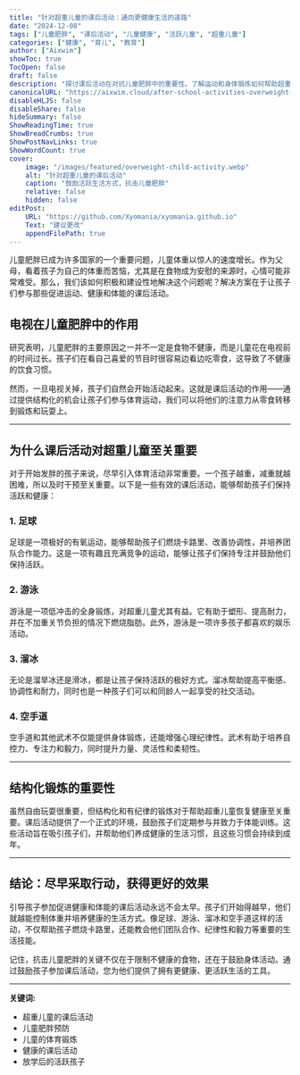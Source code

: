 ```yaml
---
title: "针对超重儿童的课后活动：通向更健康生活的道路"
date: "2024-12-08"
tags: ["儿童肥胖", "课后活动", "儿童健康", "活跃儿童", "超重儿童"]
categories: ["健康", "育儿", "教育"]
author: ["Aixwim"]
showToc: true
TocOpen: false
draft: false
description: "探讨课后活动在对抗儿童肥胖中的重要性。了解运动和身体锻炼如何帮助超重儿童保持活跃和健康。"
canonicalURL: "https://aixwim.cloud/after-school-activities-overweight-kids"
disableHLJS: false
disableShare: false
hideSummary: false
ShowReadingTime: true
ShowBreadCrumbs: true
ShowPostNavLinks: true
ShowWordCount: true
cover:
    image: "/images/featured/overweight-child-activity.webp"
    alt: "针对超重儿童的课后活动"
    caption: "鼓励活跃生活方式，抗击儿童肥胖"
    relative: false
    hidden: false
editPost:
    URL: "https://github.com/Xyomania/xyomania.github.io"
    Text: "建议更改"
    appendFilePath: true
---
```


儿童肥胖已成为许多国家的一个重要问题，儿童体重以惊人的速度增长。作为父母，看着孩子为自己的体重而苦恼，尤其是在食物成为安慰的来源时，心情可能非常难受。那么，我们该如何积极和建设性地解决这个问题呢？解决方案在于让孩子们参与那些促进运动、健康和体能的课后活动。

<!--more-->

## 电视在儿童肥胖中的作用

研究表明，儿童肥胖的主要原因之一并不一定是食物不健康，而是儿童花在电视前的时间过长。孩子们在看自己喜爱的节目时很容易边看边吃零食，这导致了不健康的饮食习惯。

然而，一旦电视关掉，孩子们自然会开始活动起来。这就是课后活动的作用——通过提供结构化的机会让孩子们参与体育运动，我们可以将他们的注意力从零食转移到锻炼和玩耍上。

---

## 为什么课后活动对超重儿童至关重要

对于开始发胖的孩子来说，尽早引入体育活动非常重要。一个孩子越重，减重就越困难，所以及时干预至关重要。以下是一些有效的课后活动，能够帮助孩子们保持活跃和健康：

### 1. **足球**
足球是一项极好的有氧运动，能够帮助孩子们燃烧卡路里、改善协调性，并培养团队合作能力。这是一项有趣且充满竞争的运动，能够让孩子们保持专注并鼓励他们保持活跃。

### 2. **游泳**
游泳是一项低冲击的全身锻炼，对超重儿童尤其有益。它有助于塑形、提高耐力，并在不加重关节负担的情况下燃烧脂肪。此外，游泳是一项许多孩子都喜欢的娱乐活动。

### 3. **溜冰**
无论是溜旱冰还是滑冰，都是让孩子保持活跃的极好方式。溜冰帮助提高平衡感、协调性和耐力，同时也是一种孩子们可以和同龄人一起享受的社交活动。

### 4. **空手道**
空手道和其他武术不仅能提供身体锻炼，还能增强心理纪律性。武术有助于培养自控力、专注力和毅力，同时提升力量、灵活性和柔韧性。

---

## 结构化锻炼的重要性

虽然自由玩耍很重要，但结构化和有纪律的锻炼对于帮助超重儿童恢复健康至关重要。课后活动提供了一个正式的环境，鼓励孩子们定期参与并致力于体能训练。这些活动旨在吸引孩子们，并帮助他们养成健康的生活习惯，且这些习惯会持续到成年。

---

## 结论：尽早采取行动，获得更好的效果

引导孩子参加促进健康和体能的课后活动永远不会太早。孩子们开始得越早，他们就越能控制体重并培养健康的生活方式。像足球、游泳、溜冰和空手道这样的活动，不仅帮助孩子燃烧卡路里，还能教会他们团队合作、纪律性和毅力等重要的生活技能。

记住，抗击儿童肥胖的关键不仅在于限制不健康的食物，还在于鼓励身体活动。通过鼓励孩子参加课后活动，您为他们提供了拥有更健康、更活跃生活的工具。

---

**关键词:**
- 超重儿童的课后活动
- 儿童肥胖预防
- 儿童的体育锻炼
- 健康的课后活动
- 放学后的活跃孩子
